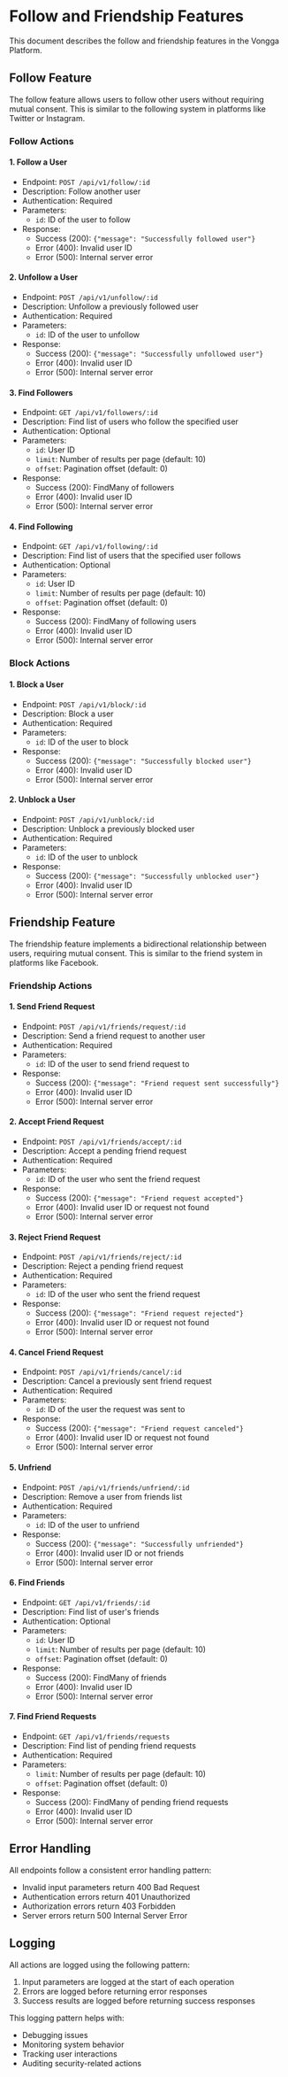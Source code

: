 # Follow and Friendship Features

This document describes the follow and friendship features in the Vongga Platform.

## Follow Feature

The follow feature allows users to follow other users without requiring mutual consent. This is similar to the following system in platforms like Twitter or Instagram.

### Follow Actions

#### 1. Follow a User
- Endpoint: `POST /api/v1/follow/:id`
- Description: Follow another user
- Authentication: Required
- Parameters:
  - `id`: ID of the user to follow
- Response:
  - Success (200): `{"message": "Successfully followed user"}`
  - Error (400): Invalid user ID
  - Error (500): Internal server error

#### 2. Unfollow a User
- Endpoint: `POST /api/v1/unfollow/:id`
- Description: Unfollow a previously followed user
- Authentication: Required
- Parameters:
  - `id`: ID of the user to unfollow
- Response:
  - Success (200): `{"message": "Successfully unfollowed user"}`
  - Error (400): Invalid user ID
  - Error (500): Internal server error

#### 3. Find Followers
- Endpoint: `GET /api/v1/followers/:id`
- Description: Find list of users who follow the specified user
- Authentication: Optional
- Parameters:
  - `id`: User ID
  - `limit`: Number of results per page (default: 10)
  - `offset`: Pagination offset (default: 0)
- Response:
  - Success (200): FindMany of followers
  - Error (400): Invalid user ID
  - Error (500): Internal server error

#### 4. Find Following
- Endpoint: `GET /api/v1/following/:id`
- Description: Find list of users that the specified user follows
- Authentication: Optional
- Parameters:
  - `id`: User ID
  - `limit`: Number of results per page (default: 10)
  - `offset`: Pagination offset (default: 0)
- Response:
  - Success (200): FindMany of following users
  - Error (400): Invalid user ID
  - Error (500): Internal server error

### Block Actions

#### 1. Block a User
- Endpoint: `POST /api/v1/block/:id`
- Description: Block a user
- Authentication: Required
- Parameters:
  - `id`: ID of the user to block
- Response:
  - Success (200): `{"message": "Successfully blocked user"}`
  - Error (400): Invalid user ID
  - Error (500): Internal server error

#### 2. Unblock a User
- Endpoint: `POST /api/v1/unblock/:id`
- Description: Unblock a previously blocked user
- Authentication: Required
- Parameters:
  - `id`: ID of the user to unblock
- Response:
  - Success (200): `{"message": "Successfully unblocked user"}`
  - Error (400): Invalid user ID
  - Error (500): Internal server error

## Friendship Feature

The friendship feature implements a bidirectional relationship between users, requiring mutual consent. This is similar to the friend system in platforms like Facebook.

### Friendship Actions

#### 1. Send Friend Request
- Endpoint: `POST /api/v1/friends/request/:id`
- Description: Send a friend request to another user
- Authentication: Required
- Parameters:
  - `id`: ID of the user to send friend request to
- Response:
  - Success (200): `{"message": "Friend request sent successfully"}`
  - Error (400): Invalid user ID
  - Error (500): Internal server error

#### 2. Accept Friend Request
- Endpoint: `POST /api/v1/friends/accept/:id`
- Description: Accept a pending friend request
- Authentication: Required
- Parameters:
  - `id`: ID of the user who sent the friend request
- Response:
  - Success (200): `{"message": "Friend request accepted"}`
  - Error (400): Invalid user ID or request not found
  - Error (500): Internal server error

#### 3. Reject Friend Request
- Endpoint: `POST /api/v1/friends/reject/:id`
- Description: Reject a pending friend request
- Authentication: Required
- Parameters:
  - `id`: ID of the user who sent the friend request
- Response:
  - Success (200): `{"message": "Friend request rejected"}`
  - Error (400): Invalid user ID or request not found
  - Error (500): Internal server error

#### 4. Cancel Friend Request
- Endpoint: `POST /api/v1/friends/cancel/:id`
- Description: Cancel a previously sent friend request
- Authentication: Required
- Parameters:
  - `id`: ID of the user the request was sent to
- Response:
  - Success (200): `{"message": "Friend request canceled"}`
  - Error (400): Invalid user ID or request not found
  - Error (500): Internal server error

#### 5. Unfriend
- Endpoint: `POST /api/v1/friends/unfriend/:id`
- Description: Remove a user from friends list
- Authentication: Required
- Parameters:
  - `id`: ID of the user to unfriend
- Response:
  - Success (200): `{"message": "Successfully unfriended"}`
  - Error (400): Invalid user ID or not friends
  - Error (500): Internal server error

#### 6. Find Friends
- Endpoint: `GET /api/v1/friends/:id`
- Description: Find list of user's friends
- Authentication: Optional
- Parameters:
  - `id`: User ID
  - `limit`: Number of results per page (default: 10)
  - `offset`: Pagination offset (default: 0)
- Response:
  - Success (200): FindMany of friends
  - Error (400): Invalid user ID
  - Error (500): Internal server error

#### 7. Find Friend Requests
- Endpoint: `GET /api/v1/friends/requests`
- Description: Find list of pending friend requests
- Authentication: Required
- Parameters:
  - `limit`: Number of results per page (default: 10)
  - `offset`: Pagination offset (default: 0)
- Response:
  - Success (200): FindMany of pending friend requests
  - Error (400): Invalid user ID
  - Error (500): Internal server error

## Error Handling

All endpoints follow a consistent error handling pattern:
- Invalid input parameters return 400 Bad Request
- Authentication errors return 401 Unauthorized
- Authorization errors return 403 Forbidden
- Server errors return 500 Internal Server Error

## Logging

All actions are logged using the following pattern:
1. Input parameters are logged at the start of each operation
2. Errors are logged before returning error responses
3. Success results are logged before returning success responses

This logging pattern helps with:
- Debugging issues
- Monitoring system behavior
- Tracking user interactions
- Auditing security-related actions
